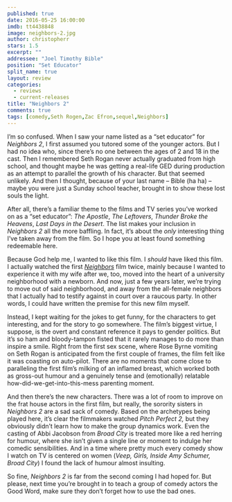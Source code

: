 ```yaml
---
published: true
date: 2016-05-25 16:00:00
imdb: tt4438848
image: neighbors-2.jpg
author: christopherr
stars: 1.5
excerpt: ""
addressee: "Joel Timothy Bible"
position: "Set Educator"
split_name: true
layout: review
categories: 
  - reviews
  - current-releases
title: "Neighbors 2"
comments: true
tags: [comedy,Seth Rogen,Zac Efron,sequel,Neighbors]
---
```

I’m so confused. When I saw your name listed as a “set educator” for _Neighbors 2_, I first assumed you tutored some of the younger actors. But I had no idea who, since there’s no one between the ages of 2 and 18 in the cast. Then I remembered Seth Rogan never actually graduated from high school, and thought maybe he was getting a real-life GED during production as an attempt to parallel the growth of his character. But that seemed unlikely.  And then I thought, because of your last name – Bible (ha ha) – maybe you were just a Sunday school teacher, brought in to show these lost souls the light. 

After all, there’s a familiar theme to the films and TV series you’ve worked on as a “set educator”: _The Apostle_, _The Leftovers_, _Thunder Broke the Heavens_, _Last Days in the Desert_. The list makes your inclusion in _Neighbors 2_ all the more baffling. In fact, it’s about the _only_ interesting thing I’ve taken away from the film. So I hope you at least found something redeemable here. 

Because God help me, I wanted to like this film. I _should_ have liked this film. I actually watched the first [_Neighbors_]() film twice, mainly because I wanted to experience it with my wife after we, too, moved into the heart of a university neighborhood with a newborn. And now, just a few years later, we’re trying to move out of said neighborhood, and away from the all-female neighbors that I actually had to testify against in court over a raucous party. In other words, I could have written the premise for this new film myself. 

Instead, I kept waiting for the jokes to get funny, for the characters to get interesting, and for the story to go somewhere. The film’s biggest virtue, I suppose, is the overt and constant reference it pays to gender politics. But it’s so ham and bloody-tampon fisted that it rarely manages to do more than inspire a smile. Right from the first sex scene, where Rose Byrne vomiting on Seth Rogan is anticipated from the first couple of frames, the film felt like it was coasting on auto-pilot. There are no moments that come close to paralleling the first film’s milking of an inflamed breast, which worked both as gross-out humour and a genuinely tense and (emotionally) relatable how-did-we-get-into-this-mess parenting moment. 

And then there’s the new characters. There was a lot of room to improve on the frat house actors in the first film, but really, the sorority sisters in _Neighbors 2_ are a sad sack of comedy. Based on the archetypes being played here, it’s clear the filmmakers watched _Pitch Perfect 2,_ but they obviously didn’t learn how to make the group dynamics work. Even the casting of Abbi Jacobson from _Broad City_ is treated more like a red herring for humour, where she isn’t given a single line or moment to indulge her comedic sensibilities. And in a time where pretty much every comedy show I watch on TV is centered on women (_Veep, Girls, Inside Amy Schumer, Broad City_) I found the lack of humour almost insulting. 

So fine, _Neighbors 2_ is far from the second coming I had hoped for. But please, next time you’re brought in to teach a group of comedy actors the Good Word, make sure they don’t forget how to use the bad ones.